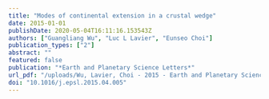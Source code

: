 ```yaml
---
title: "Modes of continental extension in a crustal wedge"
date: 2015-01-01
publishDate: 2020-05-04T16:11:16.153543Z
authors: ["Guangliang Wu", "Luc L Lavier", "Eunseo Choi"]
publication_types: ["2"]
abstract: ""
featured: false
publication: "*Earth and Planetary Science Letters*"
url_pdf: "/uploads/Wu, Lavier, Choi - 2015 - Earth and Planetary Science Letters - Modes of continental extension in a crustal wedge.pdf"
doi: "10.1016/j.epsl.2015.04.005"
---
```


